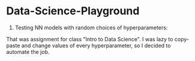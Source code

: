 # Data-Science-Playground

1. Testing NN models with random choices of hyperparameters:  
  
  That was assignment for class "Intro to Data Science". I was lazy to copy-paste and change values of every hyperparameter, so I decided to automate the job.  
  
